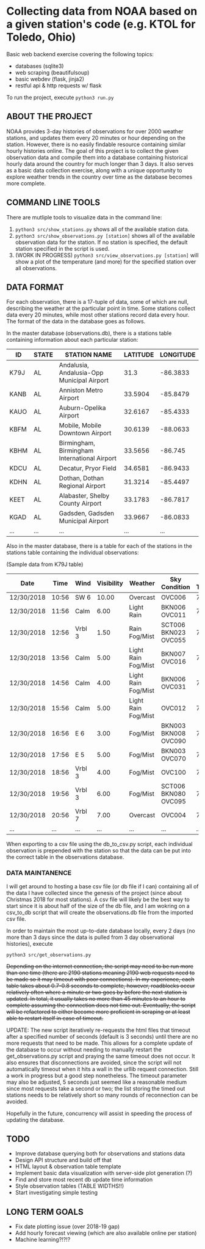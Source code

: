 # Collecting data from NOAA based on a given station's code (e.g. KTOL for Toledo, Ohio)

Basic web backend exercise covering the following topics:

* databases (sqlite3)
* web scraping (beautifulsoup)
* basic webdev (flask, jinja2)
* restful api & http requests w/ flask

To run the project, execute ```python3 run.py```

## ABOUT THE PROJECT

NOAA provides 3-day histories of observations for over 2000 weather stations, and updates them every 20 minutes or hour depending on the station. However, there is no easily findable resource containing similar hourly histories online. The goal of this project is to collect the given observation data and compile them into a database containing historical hourly data around the country for much longer than 3 days. It also serves as a basic data collection exercise, along with a unique opportunity to explore weather trends in the country over time as the database becomes more complete.

## COMMAND LINE TOOLS

There are mutliple tools to visualize data in the command line:

1. ```python3 src/show_stations.py``` shows all of the available station data.
2. ```python3 src/show_observations.py [station]``` shows all of the available observation data for the station. If no station is specified, the default station specified in the script is used.
3. (WORK IN PROGRESS) ```python3 src/view_observations.py [station]``` will show a plot of the temperature (and more) for the specified station over all observations.

## DATA FORMAT

For each observation, there is a 17-tuple of data, some of which are null, describing the weather at the particular point in time. Some stations collect data every 20 minutes, while most other stations record data every hour. The format of the data in the database goes as follows.

In the master database (observations.db), there is a stations table containing information about each particular station:

| ID   | STATE | STATION NAME                                | LATITUDE | LONGITUDE |
|------|-------|---------------------------------------------|----------|-----------|
| K79J | AL    | Andalusia, Andalusia-Opp Municipal Airport  | 31.3     | -86.3833  |
| KANB | AL    | Anniston Metro Airport                      | 33.5904  | -85.8479  |
| KAUO | AL    | Auburn-Opelika Airport                      | 32.6167  | -85.4333  |
| KBFM | AL    | Mobile, Mobile Downtown Airport             | 30.6139  | -88.0633  |
| KBHM | AL    | Birmingham, Birmingham International Airport| 33.5656  | -86.745   |
| KDCU | AL    | Decatur, Pryor Field                        | 34.6581  | -86.9433  |
| KDHN | AL    | Dothan, Dothan Regional Airport             | 31.3214  | -85.4497  |
| KEET | AL    | Alabaster, Shelby County Airport            | 33.1783  | -86.7817  |
| KGAD | AL    | Gadsden, Gadsden Municipal Airport          | 33.9667  | -86.0833  |
|...   | ...   | ...                                         | ...      | ...       |

Also in the master database, there is a table for each of the stations in the stations table containing the individual observations:

(Sample data from K79J table)

| Date | Time | Wind | Visibility | Weather | Sky Condition | Air Temp | Dew Point | 6HR Max | 6HR Min | Humidity | Wind Chill | Heat Index | Altimeter | Sea Level | 1HR Precip. | 3HR Precip. | 6HR Precip. |
|------------|-------|--------|-------|---------------------|----------------------|-----|------|-----|-----|-----|----|----|-------|--------|------|------|------|
| 12/30/2018 | 10:56 | SW 6   | 10.00 | Overcast            | OVC006               | 74  | 69   |     |     | 85% | NA | NA | 30.12 | 1019.7 |      |      |      |
| 12/30/2018 | 11:56 | Calm   | 6.00  | Light Rain          | BKN006 OVC011        | 74  | 69   | 75  | 67  | 85% | NA | NA | 30.09 | 1018.6 |      |      |      |
| 12/30/2018 | 12:56 | Vrbl 3 | 1.50  | Rain Fog/Mist       | SCT006 BKN023 OVC055 | 73  | 69   |     |     | 87% | NA | NA | 30.07 | 1018.0 | 0.07 |      |      |
| 12/30/2018 | 13:56 | Calm   | 5.00  | Light Rain Fog/Mist | BKN007 OVC016        | 73  | 69   |     |     | 87% | NA | NA | 30.07 | 1017.8 | 0.01 |      |      |
| 12/30/2018 | 14:56 | Calm   | 4.00  | Light Rain Fog/Mist | BKN006 OVC031        | 72  | 68   |     |     | 87% | NA | NA | 30.08 | 1018.2 | 0.16 | 0.24 |      |
| 12/30/2018 | 15:56 | Calm   | 5.00  | Light Rain Fog/Mist | OVC012               | 72  | 68   |     |     | 87% | NA | NA | 30.09 | 1018.5 |      |      |      |
| 12/30/2018 | 16:56 | E 6    | 3.00  | Fog/Mist            | BKN003 BKN008 OVC090 | 72  | 68   |     |     | 87% | NA | NA | 30.08 | 1018.1 | 0.03 |      |      |
| 12/30/2018 | 17:56 | E 5    | 5.00  | Fog/Mist            | BKN003 OVC070        | 71  | 68   | 74  | 71  | 90% | NA | NA | 30.08 | 1018.3 |      |      | 0.27 |
| 12/30/2018 | 18:56 | Vrbl 3 | 4.00  | Fog/Mist            | OVC100               | 71  | 67   |     |     | 87% | NA | NA | 30.09 | 1018.6 |      |      |      |
| 12/30/2018 | 19:56 | Vrbl 3 | 6.00  | Fog/Mist            | SCT006 BKN080 OVC095 | 71  | 67   |     |     | 87% | NA | NA | 30.09 | 1018.5 |      |      |      |
| 12/30/2018 | 20:56 | Vrbl 7 | 7.00  | Overcast            | OVC004               | 71  | 67   |     |     | 87% | NA | NA | 30.09 | 1018.6 |      |      |      |
| ...        | ...   | ...    | ...   | ...                 | ...                  | ... | ...  | ... | ... | ... | ...| ...| ...   | ...    | ...  | ...  | ...  |

When exporting to a csv file using the db_to_csv.py script, each individual observation is prepended with the station so that the data can be put into the correct table in the observations database.

### DATA MAINTANENCE

I will get around to hosting a base csv file (or db file if I can) containing all of the data I have collected since the genesis of the project (since about Christmas 2018 for most stations). A csv file will likely be the best way to start since it is about half of the size of the db file, and I am wokring on a csv_to_db script that will create the observations.db file from the imported csv file.

In order to maintain the most up-to-date database locally, every 2 days (no more than 3 days since the data is pulled from 3 day observational histories), execute

```python3 src/get_observations.py```

~~Depending on the internet connection, the script may need to be run more than one time (there are 2190 stations meaning 2190 web requests need to be made so it may timeout with poor connections).
In my experience, each table takes about 0.7-0.8 seconds to complete, however, roadblocks occur relatively often where a minute or two goes by before the next station is updated. In total, it
usually takes no more than 45 minutes to an hour to complete assuming the connection does not time out. Eventually, the script will be refactored to either become more proficient in scraping
or at least able to restart itself in case of timeout.~~

UPDATE: The new script iteratively re-requests the html files that timeout after a specified number of seconds (default is 3 seconds) until there are no more requests that need to be made. This allows for a complete update of the database to occur without needing to manually restart the get_observations.py script and praying the same timeout does not occur. It also ensures that disconnections are avoided, since the script will not automatically timeout when it hits a wall in the urllib request connection. Still a work in progress but a good step nonetheless. The timeout parameter may also be adjusted, 5 seconds just seemed like a reasonable medium since most requests take a second or two; the list storing the timed out stations needs to be relatively short so many rounds of reconnection can be avoided.

Hopefully in the future, concurrency will assist in speeding the process of updating the database.

## TODO

* Improve database querying both for observations and stations data
* Design API structure and build off that
* HTML layout & observation table template
* Implement basic data visualization with server-side plot generation (?)
* Find and store most recent db update time information
* Style observation tables (TABLE WIDTHS!!)
* Start investigating simple testing

## LONG TERM GOALS

* Fix date plotting issue (over 2018-19 gap)
* Add hourly forecast viewing (which are also available online per station)
* Machine learning?!?!?
